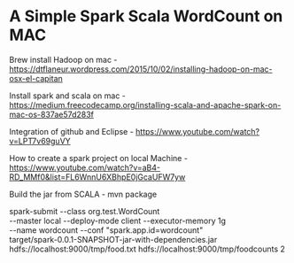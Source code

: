 # A Simple Spark Scala WordCount on MAC

Brew install Hadoop on mac - https://dtflaneur.wordpress.com/2015/10/02/installing-hadoop-on-mac-osx-el-capitan

Install spark and scala on mac - https://medium.freecodecamp.org/installing-scala-and-apache-spark-on-mac-os-837ae57d283f

Integration of github and Eclipse - https://www.youtube.com/watch?v=LPT7v69guVY 

How to create a spark project on local Machine - https://www.youtube.com/watch?v=aB4-RD_MMf0&list=FL6WnnU6XBhpE0jGcaUFW7yw

Build the jar from SCALA - mvn package

spark-submit --class org.test.WordCount \
--master local --deploy-mode client --executor-memory 1g \
--name wordcount --conf "spark.app.id=wordcount" \
target/spark-0.0.1-SNAPSHOT-jar-with-dependencies.jar hdfs://localhost:9000/tmp/food.txt hdfs://localhost:9000/tmp/foodcounts 2

